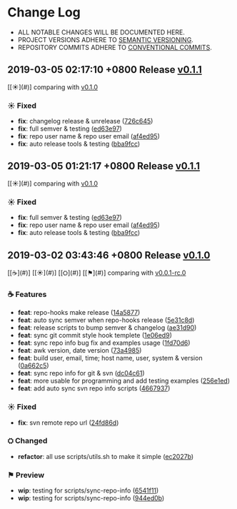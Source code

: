 # Change Log

- ALL NOTABLE CHANGES WILL BE DOCUMENTED HERE.
- PROJECT VERSIONS ADHERE TO [SEMANTIC VERSIONING](http://semver.org).
- REPOSITORY COMMITS ADHERE TO [CONVENTIONAL COMMITS](https://conventionalcommits.org).


## 2019-03-05 02:17:10 +0800 Release [v0.1.1](https://github.com/gkide/repo-hooks/releases/tag/v0.1.1)

[[☀](#<span id = "v_Fixed_201903050217100800"></span>)]
comparing with [v0.1.0](https://github.com/gkide/repo-hooks/compare/v0.1.0...v0.1.1)

<span id = "v_Fixed_201903050217100800"></span>
### ☀ Fixed
- **fix**: changelog release & unrelease ([726c645](https://github.com/gkide/repo-hooks/commit/726c645))
- **fix**: full semver & testing ([ed63e97](https://github.com/gkide/repo-hooks/commit/ed63e97))
- **fix**: repo user name & repo user email ([af4ed95](https://github.com/gkide/repo-hooks/commit/af4ed95))
- **fix**: auto release tools & testing ([bba9fcc](https://github.com/gkide/repo-hooks/commit/bba9fcc))

## 2019-03-05 01:21:17 +0800 Release [v0.1.1](https://github.com/gkide/repo-hooks/releases/tag/v0.1.1)

[[☀](#<span id = "v_Fixed_201903050121170800"></span>)]
comparing with [v0.1.0](https://github.com/gkide/repo-hooks/compare/v0.1.0...v0.1.1)

<span id = "v_Fixed_201903050121170800"></span>
### ☀ Fixed
- **fix**: full semver & testing ([ed63e97](https://github.com/gkide/repo-hooks/commit/ed63e97))
- **fix**: repo user name & repo user email ([af4ed95](https://github.com/gkide/repo-hooks/commit/af4ed95))
- **fix**: auto release tools & testing ([bba9fcc](https://github.com/gkide/repo-hooks/commit/bba9fcc))

## 2019-03-02 03:43:46 +0800 Release [v0.1.0](https://github.com/gkide/repo-hooks/releases/tag/v0.1.0)

[[☕](#<span id = "v_Features_201903020343460800"></span>)]
[[☀](#<span id = "v_Fixed_201903020343460800"></span>)]
[[⛭](#<span id = "v_Changed_201903020343460800"></span>)]
[[⚑](#<span id = "v_Preview_201903020343460800"></span>)]
comparing with [v0.0.1-rc.0](https://github.com/gkide/repo-hooks/compare/v0.0.1-rc.0...v0.1.0)

<span id = "v_Features_201903020343460800"></span>
### ☕ Features
- **feat**: repo-hooks make release ([14a5877](https://github.com/gkide/repo-hooks/commit/14a5877))
- **feat**: auto sync semver when repo-hooks release ([5e31c8d](https://github.com/gkide/repo-hooks/commit/5e31c8d))
- **feat**: release scripts to bump semver & changelog ([ae31d90](https://github.com/gkide/repo-hooks/commit/ae31d90))
- **feat**: sync git commit style hook templete ([1e06ed9](https://github.com/gkide/repo-hooks/commit/1e06ed9))
- **feat**: sync repo info bug fix and examples usage ([1fd70d6](https://github.com/gkide/repo-hooks/commit/1fd70d6))
- **feat**: awk version, date version ([73a4985](https://github.com/gkide/repo-hooks/commit/73a4985))
- **feat**: build user, email, time; host name, user, system & version ([0a662c5](https://github.com/gkide/repo-hooks/commit/0a662c5))
- **feat**: sync repo info for git & svn ([dc04c61](https://github.com/gkide/repo-hooks/commit/dc04c61))
- **feat**: more usable for programming and add testing examples ([256e1ed](https://github.com/gkide/repo-hooks/commit/256e1ed))
- **feat**: add auto sync svn repo info scripts ([4667937](https://github.com/gkide/repo-hooks/commit/4667937))

<span id = "v_Fixed_201903020343460800"></span>
### ☀ Fixed
- **fix**: svn remote repo url ([24fd86d](https://github.com/gkide/repo-hooks/commit/24fd86d))

<span id = "v_Changed_201903020343460800"></span>
### ⛭ Changed
- **refactor**: all use scripts/utils.sh to make it simple ([ec2027b](https://github.com/gkide/repo-hooks/commit/ec2027b))

<span id = "v_Preview_201903020343460800"></span>
### ⚑ Preview
- **wip**: testing for scripts/sync-repo-info ([6541f11](https://github.com/gkide/repo-hooks/commit/6541f11))
- **wip**: testing for scripts/sync-repo-info ([944ed0b](https://github.com/gkide/repo-hooks/commit/944ed0b))